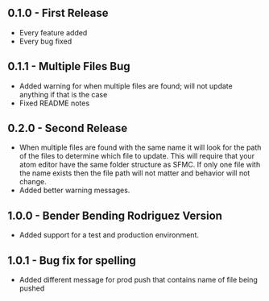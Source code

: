 ## 0.1.0 - First Release
* Every feature added
* Every bug fixed

## 0.1.1 - Multiple Files Bug
* Added warning for when multiple files are found; will not update anything if that is the case
* Fixed README notes

## 0.2.0 - Second Release
* When multiple files are found with the same name it will look for the path of the files to determine which file to update. This will require that your atom editor have the same folder structure as SFMC. If only one file with the name exists then the file path will not matter and behavior will not change.
* Added better warning messages.

## 1.0.0 - Bender Bending Rodriguez Version
* Added support for a test and production environment.

## 1.0.1 - Bug fix for spelling
* Added different message for prod push that contains name of file being pushed
